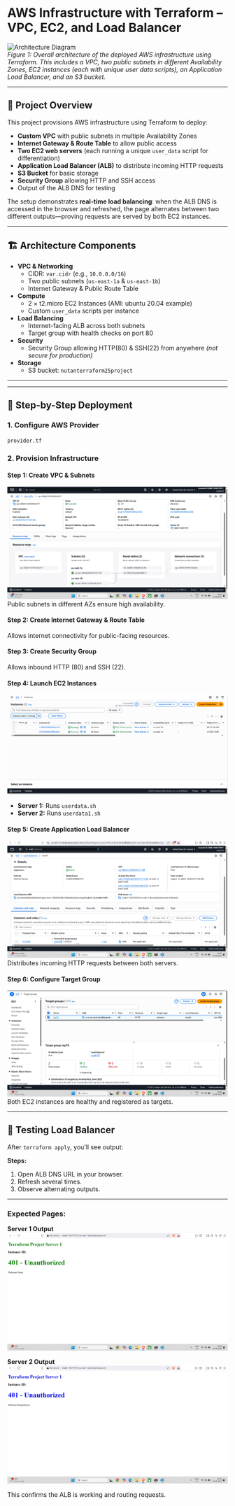 # AWS Infrastructure with Terraform – VPC, EC2, and Load Balancer

![Architecture Diagram](images/aws-terraform-architecture.png)  
*Figure 1: Overall architecture of the deployed AWS infrastructure using Terraform. This includes a VPC, two public subnets in different Availability Zones, EC2 instances (each with unique user data scripts), an Application Load Balancer, and an S3 bucket.*

---

## 📌 Project Overview

This project provisions AWS infrastructure using Terraform to deploy:

- **Custom VPC** with public subnets in multiple Availability Zones  
- **Internet Gateway & Route Table** to allow public access  
- **Two EC2 web servers** (each running a unique `user_data` script for differentiation)  
- **Application Load Balancer (ALB)** to distribute incoming HTTP requests  
- **S3 Bucket** for basic storage  
- **Security Group** allowing HTTP and SSH access  
- Output of the ALB DNS for testing

The setup demonstrates **real-time load balancing**: when the ALB DNS is accessed in the browser and refreshed, the page alternates between two different outputs—proving requests are served by both EC2 instances.

---

## 🏗️ Architecture Components

- **VPC & Networking**
  - CIDR: `var.cidr` (e.g., `10.0.0.0/16`)
  - Two public subnets (`us-east-1a` & `us-east-1b`)
  - Internet Gateway & Public Route Table
- **Compute**
  - 2 × t2.micro EC2 Instances (AMI: ubuntu 20.04 example)
  - Custom `user_data` scripts per instance
- **Load Balancing**
  - Internet-facing ALB across both subnets
  - Target group with health checks on port 80
- **Security**
  - Security Group allowing HTTP(80) & SSH(22) from anywhere *(not secure for production)*
- **Storage**
  - S3 bucket: `nutanterraform25project`

---


---

## 🚀 Step-by-Step Deployment

### **1. Configure AWS Provider**
`provider.tf`

### **2. Provision Infrastructure**

#### **Step 1: Create VPC & Subnets**
![VPC and Subnets](images/vpc-subnets.png)  
Public subnets in different AZs ensure high availability.

#### **Step 2: Create Internet Gateway & Route Table**  
Allows internet connectivity for public-facing resources.

#### **Step 3: Create Security Group**
Allows inbound HTTP (80) and SSH (22).

#### **Step 4: Launch EC2 Instances**
![EC2 Instance](images/EC2-Instance.png)
- **Server 1:** Runs `userdata.sh`
- **Server 2:** Runs `userdata1.sh`

#### **Step 5: Create Application Load Balancer**
![ALB Details](images/alb-details.png)  
Distributes incoming HTTP requests between both servers.

#### **Step 6: Configure Target Group**
![Target Group](images/target-group.png)  
Both EC2 instances are healthy and registered as targets.

---

## 🧪 Testing Load Balancer

After `terraform apply`, you’ll see output:

**Steps:**
1. Open ALB DNS URL in your browser.
2. Refresh several times.
3. Observe alternating outputs.

---

### Expected Pages:

**Server 1 Output**  
![Server 1 Output](images/server1-output.png)  

**Server 2 Output**  
![Server 2 Output](images/server2-output.png)  

This confirms the ALB is working and routing requests.






